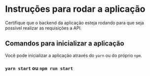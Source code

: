 # Instruções para rodar a aplicação

Certifique que o backend da aplicação esteja rodando para que seja possível realizar as requisições a API.

## Comandos para inicializar a aplicação

Você pode inicializar a aplicação através do `yarn` ou do próprio `npm`.

### `yarn start` ou `npm run start`
